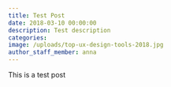 ```yaml
---
title: Test Post
date: 2018-03-10 00:00:00
description: Test description
categories:
image: /uploads/top-ux-design-tools-2018.jpg
author_staff_member: anna
---
```


This is a test post